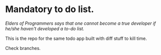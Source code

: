 # Mandatory to do list.
*Elders of Programmers says that one cannot become a true developer if he/she haven't developed a to-do list.*

This is the repo for the same todo app built with diff stuff to kill time.

Check branches.
